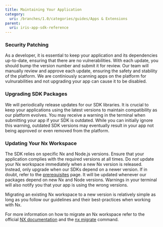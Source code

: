 ```yaml
---
title: Maintaining Your Application
category:
  uri: /branches/1.0/categories/guides/Apps & Extensions
parent:
  uri: iris-app-sdk-reference
---
```


### Security Patching

As a developer, it is essential to keep your application and its dependencies up-to-date, ensuring that there are no vulnerabilities. With each update, you should bump the version number and submit it for review. Our team will manually review and approve each update, ensuring the safety and stability of the platform. We are continiously scanning apps on the platform for vulnurabilities and not upgrading your app can cause it to be disabled.

### Upgrading SDK Packages

We will periodically release updates for our SDK libraries. It is crucial to keep your applications using the latest versions to maintain compatibility as our platform evolves. You may receive a warning in the terminal when submitting your app if your SDK is outdated. While you can initially ignore this warning, outdated SDK versions may eventually result in your app not being approved or even removed from the platform.

### Updating Your Nx Workspace

The SDK relies on specific Nx and Node.js versions. Ensure that your application complies with the required versions at all times. Do _not_ update your Nx workspace immediately when a new Nx version is released. Instead, only upgrade when our SDKs depend on a newer version. If in doubt, refer to the [prerequisites](https://developers.trackunit.com/docs/prerequisites) page.
It will be updated whenever our packages depend on new Nx and Node versions. Warnings in your terminal will also notify you that your app is using the wrong versions.

Migrating an existing Nx workspace to a new version is relatively simple as long as you follow our guidelines and their best-practices when working with Nx.

For more information on how to migrate an Nx workspace refer to the official [NX documentation](https://nx.dev/features/automate-updating-dependencies) and the [nx migrate](https://nx.dev/nx-api/nx/documents/migrate#examples) command.
